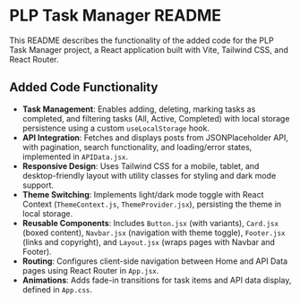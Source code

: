 # PLP Task Manager README

This README describes the functionality of the added code for the PLP Task Manager project, a React application built with Vite, Tailwind CSS, and React Router.

## Added Code Functionality

- **Task Management**: Enables adding, deleting, marking tasks as completed, and filtering tasks (All, Active, Completed) with local storage persistence using a custom `useLocalStorage` hook.
- **API Integration**: Fetches and displays posts from JSONPlaceholder API, with pagination, search functionality, and loading/error states, implemented in `APIData.jsx`.
- **Responsive Design**: Uses Tailwind CSS for a mobile, tablet, and desktop-friendly layout with utility classes for styling and dark mode support.
- **Theme Switching**: Implements light/dark mode toggle with React Context (`ThemeContext.js`, `ThemeProvider.jsx`), persisting the theme in local storage.
- **Reusable Components**: Includes `Button.jsx` (with variants), `Card.jsx` (boxed content), `Navbar.jsx` (navigation with theme toggle), `Footer.jsx` (links and copyright), and `Layout.jsx` (wraps pages with Navbar and Footer).
- **Routing**: Configures client-side navigation between Home and API Data pages using React Router in `App.jsx`.
- **Animations**: Adds fade-in transitions for task items and API data display, defined in `App.css`.
